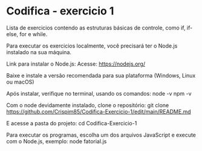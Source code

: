 # Codifica - exercicio 1
Lista de exercicios contendo as estruturas básicas de controle, como if, if-else, for e while.

Para executar os exercicios localmente, você precisará ter o Node.js instalado na sua máquina.

Link para instalar o Node.js:
Acesse: https://nodejs.org/

Baixe e instale a versão recomendada para sua plataforma (Windows, Linux ou macOS)

Após instalar, verifique no terminal, usando os comandos:
node -v
npm -v

Com o node devidamente instalado, clone o repositório:
git clone https://github.com/Crispim85/Codifica-Exercicio-1/edit/main/README.md

E acesse a pasta do projeto:
cd Codifica-Exercicio-1

Para executar os programas, escolha um dos arquivos JavaScript e execute com o Node.js, exemplo:
node fatorial.js
